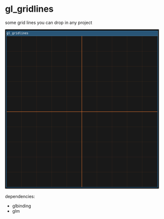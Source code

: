 # gl_gridlines

some grid lines you can drop in any project

![img.png](img.png)

dependencies:
- glbinding
- glm